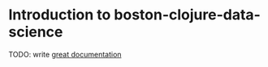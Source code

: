 # Introduction to boston-clojure-data-science

TODO: write [great documentation](http://jacobian.org/writing/what-to-write/)
